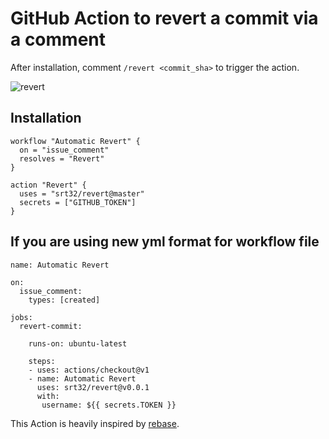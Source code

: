 # GitHub Action to revert a commit via a comment

After installation, comment `/revert <commit_sha>` to trigger the action.

![revert](https://user-images.githubusercontent.com/2181356/52225171-027d0100-2867-11e9-90a5-84073c790f0b.gif)


## Installation

```hcl
workflow "Automatic Revert" {
  on = "issue_comment"
  resolves = "Revert"
}

action "Revert" {
  uses = "srt32/revert@master"
  secrets = ["GITHUB_TOKEN"]
}
```

## If you are using new yml format for workflow file

```
name: Automatic Revert

on:
  issue_comment:
    types: [created]

jobs:
  revert-commit:

    runs-on: ubuntu-latest
    
    steps:
    - uses: actions/checkout@v1
    - name: Automatic Revert
      uses: srt32/revert@v0.0.1
      with:
       username: ${{ secrets.TOKEN }}
 ```      

This Action is heavily inspired by [rebase](https://github.com/cirrus-actions/rebase).
